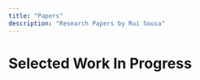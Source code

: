 ```yaml
---
title: "Papers"
description: "Research Papers by Rui Sousa"
---
```


# Selected Work In Progress



